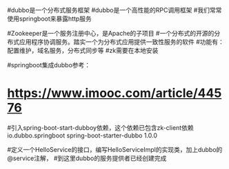 
#dubbo是一个分布式服务框架
#dubbo是一个高性能的RPC调用框架
#我们常常使用springboot来暴露http服务




#Zookeeper是一个服务注册中心，是Apache的子项目
#一个分布式的开源的分布式应用程序协调服务。踏实一个为分布式应用提供一致性服务的软件
#功能有：配置维护，域名服务，分布式同步等
#zk需要在本地安装


#springboot集成dubbo参考：
#  https://www.imooc.com/article/44576

#引入spring-boot-start-dubboy依赖，这个依赖已包含zk-client依赖
<dependency>
    <groupId>io.dubbo.springboot</groupId>
    <artifactId>spring-boot-starter-dubbo</artifactId>
    <version>1.0.0</version>
</dependency>


#定义一个HelloService的接口，编写HelloServiceImpl的实现类，加上dubbo的@service注解，
#到这里dubbo的服务提供者已经创建完成





